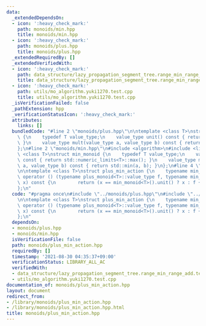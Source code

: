 ```yaml
---
data:
  _extendedDependsOn:
  - icon: ':heavy_check_mark:'
    path: monoids/min.hpp
    title: monoids/min.hpp
  - icon: ':heavy_check_mark:'
    path: monoids/plus.hpp
    title: monoids/plus.hpp
  _extendedRequiredBy: []
  _extendedVerifiedWith:
  - icon: ':heavy_check_mark:'
    path: data_structure/lazy_propagation_segment_tree.range_min_range_add.test.cpp
    title: data_structure/lazy_propagation_segment_tree.range_min_range_add.test.cpp
  - icon: ':heavy_check_mark:'
    path: utils/mo_algorithm.yuki1270.test.cpp
    title: utils/mo_algorithm.yuki1270.test.cpp
  _isVerificationFailed: false
  _pathExtension: hpp
  _verificationStatusIcon: ':heavy_check_mark:'
  attributes:
    links: []
  bundledCode: "#line 2 \"monoids/plus.hpp\"\n\ntemplate <class T>\nstruct plus_monoid\
    \ {\n    typedef T value_type;\n    value_type unit() const { return value_type();\
    \ }\n    value_type mult(value_type a, value_type b) const { return a + b; }\n\
    };\n#line 2 \"monoids/min.hpp\"\n#include <algorithm>\n#include <limits>\n\ntemplate\
    \ <class T>\nstruct min_monoid {\n    typedef T value_type;\n    value_type unit()\
    \ const { return std::numeric_limits<T>::max(); }\n    value_type mult(value_type\
    \ a, value_type b) const { return std::min(a, b); }\n};\n#line 4 \"monoids/plus_min_action.hpp\"\
    \n\ntemplate <class T>\nstruct plus_min_action {\n    typename min_monoid<T>::value_type\
    \ operator () (typename plus_monoid<T>::value_type f, typename min_monoid<T>::value_type\
    \ x) const {\n        return (x == min_monoid<T>().unit() ? x : f + x);\n    }\n\
    };\n"
  code: "#pragma once\n#include \"../monoids/plus.hpp\"\n#include \"../monoids/min.hpp\"\
    \n\ntemplate <class T>\nstruct plus_min_action {\n    typename min_monoid<T>::value_type\
    \ operator () (typename plus_monoid<T>::value_type f, typename min_monoid<T>::value_type\
    \ x) const {\n        return (x == min_monoid<T>().unit() ? x : f + x);\n    }\n\
    };\n"
  dependsOn:
  - monoids/plus.hpp
  - monoids/min.hpp
  isVerificationFile: false
  path: monoids/plus_min_action.hpp
  requiredBy: []
  timestamp: '2021-08-30 04:35:37+09:00'
  verificationStatus: LIBRARY_ALL_AC
  verifiedWith:
  - data_structure/lazy_propagation_segment_tree.range_min_range_add.test.cpp
  - utils/mo_algorithm.yuki1270.test.cpp
documentation_of: monoids/plus_min_action.hpp
layout: document
redirect_from:
- /library/monoids/plus_min_action.hpp
- /library/monoids/plus_min_action.hpp.html
title: monoids/plus_min_action.hpp
---
```

